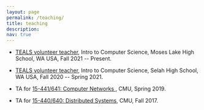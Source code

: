 ```yaml
---
layout: page
permalink: /teaching/
title: teaching
description: 
nav: true
---
```


* <a href="https://www.microsoft.com/en-us/teals">TEALS volunteer teacher</a>,
  Intro to Computer Science, Moses Lake High School, WA USA, Fall 2021 -- Present.

* <a href="https://www.microsoft.com/en-us/teals">TEALS volunteer teacher</a>,
  Intro to Computer Science, Selah High School, WA USA, Fall 2020 -- Spring 2021.

* TA for <a href="https://computer-networks.github.io/sp19/">15-441/641: Computer Networks </a>, CMU,
  Spring 2019.

* TA for <a href="http://www.cs.cmu.edu/~15-440/">15-440/640: Distributed Systems</a>, CMU, Fall 2017.
